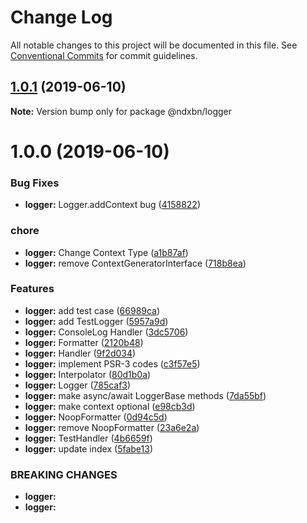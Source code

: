 # Change Log

All notable changes to this project will be documented in this file.
See [Conventional Commits](https://conventionalcommits.org) for commit guidelines.

## [1.0.1](http://github.com/ndxbn/ndxbn/packages/logger/compare/@ndxbn/logger@1.0.0...@ndxbn/logger@1.0.1) (2019-06-10)

**Note:** Version bump only for package @ndxbn/logger





# 1.0.0 (2019-06-10)


### Bug Fixes

* **logger:** Logger.addContext bug ([4158822](http://github.com/ndxbn/ndxbn/packages/logger/commit/4158822))


### chore

* **logger:** Change Context Type ([a1b87af](http://github.com/ndxbn/ndxbn/packages/logger/commit/a1b87af))
* **logger:** remove ContextGeneratorInterface ([718b8ea](http://github.com/ndxbn/ndxbn/packages/logger/commit/718b8ea))


### Features

* **logger:** add test case ([66989ca](http://github.com/ndxbn/ndxbn/packages/logger/commit/66989ca))
* **logger:** add TestLogger ([5957a9d](http://github.com/ndxbn/ndxbn/packages/logger/commit/5957a9d))
* **logger:** ConsoleLog Handler ([3dc5706](http://github.com/ndxbn/ndxbn/packages/logger/commit/3dc5706))
* **logger:** Formatter ([2120b48](http://github.com/ndxbn/ndxbn/packages/logger/commit/2120b48))
* **logger:** Handler ([9f2d034](http://github.com/ndxbn/ndxbn/packages/logger/commit/9f2d034))
* **logger:** implement PSR-3 codes ([c3f57e5](http://github.com/ndxbn/ndxbn/packages/logger/commit/c3f57e5))
* **logger:** Interpolator ([80d1b0a](http://github.com/ndxbn/ndxbn/packages/logger/commit/80d1b0a))
* **logger:** Logger ([785caf3](http://github.com/ndxbn/ndxbn/packages/logger/commit/785caf3))
* **logger:** make async/await LoggerBase methods ([7da55bf](http://github.com/ndxbn/ndxbn/packages/logger/commit/7da55bf))
* **logger:** make context optional ([e98cb3d](http://github.com/ndxbn/ndxbn/packages/logger/commit/e98cb3d))
* **logger:** NoopFormatter ([0d94c5d](http://github.com/ndxbn/ndxbn/packages/logger/commit/0d94c5d))
* **logger:** remove NoopFormatter ([23a6e2a](http://github.com/ndxbn/ndxbn/packages/logger/commit/23a6e2a))
* **logger:** TestHandler ([4b6659f](http://github.com/ndxbn/ndxbn/packages/logger/commit/4b6659f))
* **logger:** update index ([5fabe13](http://github.com/ndxbn/ndxbn/packages/logger/commit/5fabe13))


### BREAKING CHANGES

* **logger:** 
* **logger:**
